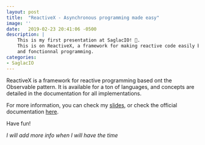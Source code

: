 ```yaml
---
layout: post
title:  "ReactiveX - Asynchronous programming made easy"
image: ''
date:   2019-02-23 20:41:06 -0500
description: |
    This is my first presentation at SaglacIO! 🎸.
    This is on ReactiveX, a framework for making reactive code easily based on the `Observer` pattern
    and fonctionnal programming. 
categories:
- SaglacIO
---
```


ReactiveX is a framework for reactive programming based ont the Observable pattern.
It is available for a ton of languages, and concepts are detailed in the documentation for all implementations.

For more information, you can check my [slides](https://eradash.github.io/files/reactivex_presentation.pdf), or check the official documentation [here](http://reactivex.io/).

Have fun!

_I will add more info when I will have the time_